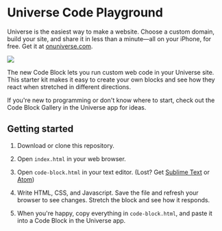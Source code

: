 # Universe Code Playground

Universe is the easiest way to make a website. Choose a custom domain, build your site, and share it in less than a minute—all on your iPhone, for free. Get it at [onuniverse.com](onuniverse.com).

![](https://i.imgur.com/zkZHsDJ.png)

The new Code Block lets you run custom web code in your Universe site. This starter kit makes it easy to create your own blocks and see how they react when stretched in different directions.

If you're new to programming or don't know where to start, check out the Code Block Gallery in the Universe app for ideas.

## Getting started
1. Download or clone this repository.

2. Open `index.html` in your web browser.

3. Open `code-block.html` in your text editor. (Lost? Get [Sublime Text](https://www.sublimetext.com/) or [Atom](https://atom.io/))

4. Write HTML, CSS, and Javascript. Save the file and refresh your browser to see changes. Stretch the block and see how it responds.

5. When you're happy, copy everything in `code-block.html`, and paste it into a Code Block in the Universe app.
